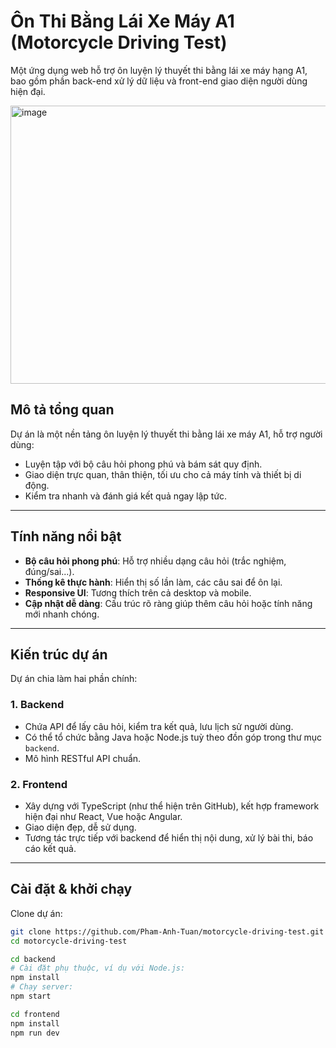 # Ôn Thi Bằng Lái Xe Máy A1 (Motorcycle Driving Test)

Một ứng dụng web hỗ trợ ôn luyện lý thuyết thi bằng lái xe máy hạng A1, bao gồm phần back-end xử lý dữ liệu và front-end giao diện người dùng hiện đại.

<img width="960" height="445" alt="image" src="https://github.com/user-attachments/assets/3488dabc-872b-4027-a448-97d9c32a58f4" />


## Mô tả tổng quan

Dự án là một nền tảng ôn luyện lý thuyết thi bằng lái xe máy A1, hỗ trợ người dùng:

- Luyện tập với bộ câu hỏi phong phú và bám sát quy định.  
- Giao diện trực quan, thân thiện, tối ưu cho cả máy tính và thiết bị di động.  
- Kiểm tra nhanh và đánh giá kết quả ngay lập tức.

---

## Tính năng nổi bật

- **Bộ câu hỏi phong phú**: Hỗ trợ nhiều dạng câu hỏi (trắc nghiệm, đúng/sai...).  
- **Thống kê thực hành**: Hiển thị số lần làm, các câu sai để ôn lại.  
- **Responsive UI**: Tương thích trên cả desktop và mobile.  
- **Cập nhật dễ dàng**: Cấu trúc rõ ràng giúp thêm câu hỏi hoặc tính năng mới nhanh chóng.

---

## Kiến trúc dự án

Dự án chia làm hai phần chính:

### 1. Backend

- Chứa API để lấy câu hỏi, kiểm tra kết quả, lưu lịch sử người dùng.  
- Có thể tổ chức bằng Java hoặc Node.js tuỳ theo đồn góp trong thư mục `backend`.  
- Mô hình RESTful API chuẩn.

### 2. Frontend

- Xây dựng với TypeScript (như thể hiện trên GitHub), kết hợp framework hiện đại như React, Vue hoặc Angular.  
- Giao diện đẹp, dễ sử dụng.
- Tương tác trực tiếp với backend để hiển thị nội dung, xử lý bài thi, báo cáo kết quả.

---

## Cài đặt & khởi chạy

Clone dự án:
```bash
git clone https://github.com/Pham-Anh-Tuan/motorcycle-driving-test.git
cd motorcycle-driving-test

cd backend
# Cài đặt phụ thuộc, ví dụ với Node.js:
npm install
# Chạy server:
npm start

cd frontend
npm install
npm run dev
